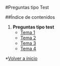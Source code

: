 #Preguntas tipo Test

##Índice de contenidos

1. **Preguntas tipo test**
	* [Tema 1](Tema1.md)
	* [Tema 2](Tema2.md)
	* [Tema 3](Tema3.md)
	* [Tema 4](Tema4.md)

*[Volver a ínicio](swap2015)
